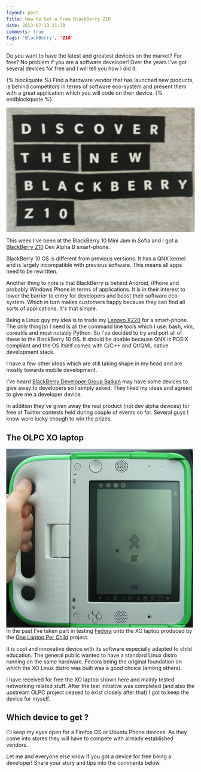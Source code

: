 ```yaml
---
layout: post
Title: How to Get a Free BlackBerry Z10
date: 2013-07-13 11:30
comments: true
Tags: 'BlackBerry', 'Z10'
---
```


Do you want to have the latest and greatest devices on the market? For free?
No problem if you are a software developer! Over the years I've got several
devices for free and I will tell you how I did it. 

{% blockquote %}
Find a hardware vendor that has
launched new products, is behind competitors in terms of software eco-system
and present them with a great application which you will code on their device.
{% endblockquote %}

<img src="/images/bbz10_tshirt.jpg" alt="BlackBerry Z10 T-Shirt" style="display:block;clear:both;" />

This week I've been at the BlackBerry 10 Mini Jam in Sofia and I got a
[BlackBerry Z10](http://amzn.to/12y4ewJ) Dev Alpha B smart-phone.

BlackBerry 10 OS is different from previous versions. It has a QNX kernel and is
largely incompatible with previous software. This means all apps need to be rewritten.

Another thing to note is that BlackBerry is behind Android, iPhone and probably Windows Phone
in terms of applications. It is in their interest to lower the barrier to entry for developers
and boost their software eco-system. Which in turn makes customers happy because they can
find all sorts of applications. It's that simple.


Being a Linux guy
my idea is to trade my [Lenovo X220](http://amzn.to/12y5hwp) for a smart-phone.
The only thing(s) I need is all the command line tools which I use: bash, vim, coreutils
and most notably Python. So I've decided to try and port all of these to the BlackBerry 10 OS.
It should be doable because QNX is POSIX compliant and the OS itself comes with C/C++ and
Qt/QML native development stack.

I have a few other ideas which are still taking shape in my head and are mostly towards
mobile development. 

I've heard [BlackBerry Developer Group Balkan](http://www.bbdevbalkan.com) may
have some devices to give away to developers so I simply asked. They liked my ideas and
agreed to give me a developer device.

In addition
they've given away the real product (not dev alpha devices) for free at Twitter contests
held during couple of events so far. Several guys I know were lucky enough to win the prizes.

The OLPC XO laptop
-------------------

<img src="/images/olpc_xo.jpg" alt="OLPC XO laptop" style="float:left;margin-right:10px" />

In the past I've taken part in testing [Fedora](http://fedoraproject.org) onto
the XO laptop produced by the [One Laptop Per Child](http://laptop.org) project.

It is cool and innovative device with its software especially adapted to
child education. The general public wanted to have a standard Linux distro
running on the same hardware. Fedora being the original foundation on which the XO
Linux distro was built was a good choice (among others). 

I have received for free the XO laptop shown here and mainly tested networking
related stuff. After the test initiative was completed (and also the upstream OLPC
project ceased to exist closely after that) I got to keep the device for myself.


Which device to get ?
---------------------

I'll keep my eyes open for a Firefox OS or Ubuntu Phone devices. As they come into stores
they will have to compete with already established vendors.

Let me and everyone else know if you got a device for free being a developer! Share your
story and tips into the comments below.


